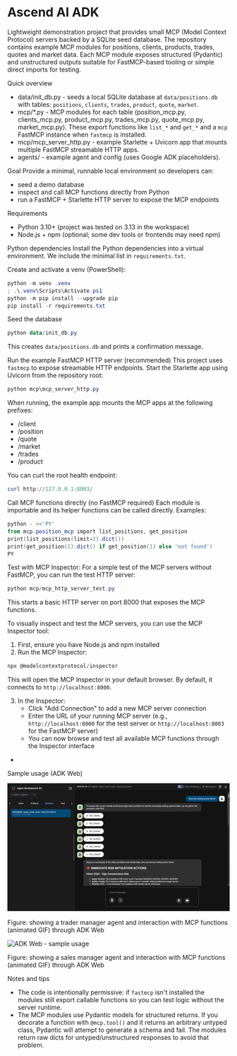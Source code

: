 # Ascend AI ADK

Lightweight demonstration project that provides small MCP (Model Context Protocol) servers backed by a SQLite seed database. The repository contains example MCP modules for positions, clients, products, trades, quotes and market data. Each MCP module exposes structured (Pydantic) and unstructured outputs suitable for FastMCP-based tooling or simple direct imports for testing.

Quick overview
- data/init_db.py - seeds a local SQLite database at `data/positions.db` with tables: `positions`, `clients`, `trades`, `product`, `quote`, `market`.
- mcp/*.py - MCP modules for each table (position_mcp.py, clients_mcp.py, product_mcp.py, trades_mcp.py, quote_mcp.py, market_mcp.py). These export functions like `list_*` and `get_*` and a `mcp` FastMCP instance when `fastmcp` is installed.
- mcp/mcp_server_http.py - example Starlette + Uvicorn app that mounts multiple FastMCP streamable HTTP apps.
- agents/ - example agent and config (uses Google ADK placeholders).

Goal
Provide a minimal, runnable local environment so developers can:
- seed a demo database
- inspect and call MCP functions directly from Python
- run a FastMCP + Starlette HTTP server to expose the MCP endpoints

Requirements
- Python 3.10+ (project was tested on 3.13 in the workspace)
- Node.js + npm (optional; some dev tools or frontends may need npm)

Python dependencies
Install the Python dependencies into a virtual environment. We include the minimal list in `requirements.txt`.

Create and activate a venv (PowerShell):
```powershell
python -m venv .venv
; .\.venv\Scripts\Activate.ps1
python -m pip install --upgrade pip
pip install -r requirements.txt
```

Seed the database
```powershell
python data/init_db.py
```
This creates `data/positions.db` and prints a confirmation message.

Run the example FastMCP HTTP server (recommended)
This project uses `fastmcp` to expose streamable HTTP endpoints. Start the Starlette app using Uvicorn from the repository root:
```powershell
python mcp\mcp_server_http.py
```
When running, the example app mounts the MCP apps at the following prefixes:
- /client
- /position
- /quote
- /market
- /trades
- /product

You can curl the root health endpoint:
```powershell
curl http://127.0.0.1:8003/
```

Call MCP functions directly (no FastMCP required)
Each module is importable and its helper functions can be called directly. Examples:
```powershell
python - <<'PY'
from mcp.position_mcp import list_positions, get_position
print(list_positions(limit=2).dict())
print(get_position(1).dict() if get_position(1) else 'not found')
PY
```

Test with MCP Inspector:
For a simple test of the MCP servers without FastMCP, you can run the test HTTP server:
```powershell
python mcp/mcp_http_server_test.py
```
This starts a basic HTTP server on port 8000 that exposes the MCP functions.

To visually inspect and test the MCP servers, you can use the MCP Inspector tool:

1. First, ensure you have Node.js and npm installed
2. Run the MCP Inspector:
```powershell
npx @modelcontextprotocol/inspector
```
This will open the MCP Inspector in your default browser. By default, it connects to `http://localhost:8000`.

3. In the Inspector:
   - Click "Add Connection" to add a new MCP server connection
   - Enter the URL of your running MCP server (e.g., `http://localhost:8000` for the test server or `http://localhost:8003` for the FastMCP server)
   - You can now browse and test all available MCP functions through the Inspector interface

-
Sample usage (ADK Web)

![ADK Web - sample usage](sample_usage/trader_manager_agent.gif)

Figure: showing a trader manager agent and interaction with MCP functions (animated GIF) through ADK Web

![ADK Web - sample usage](sample_usage/sales_manager_agent.gif)

Figure: showing a sales manager agent and interaction with MCP functions (animated GIF) through ADK Web


Notes and tips
- The code is intentionally permissive: if `fastmcp` isn't installed the modules still export callable functions so you can test logic without the server runtime.
- The MCP modules use Pydantic models for structured returns. If you decorate a function with `@mcp.tool()` and it returns an arbitrary untyped class, Pydantic will attempt to generate a schema and fail. The modules return raw dicts for untyped/unstructured responses to avoid that problem.


